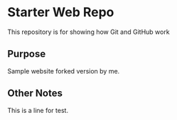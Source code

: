 # Starter Web Repo

This repository is for showing how Git and GitHub work

## Purpose

Sample website forked version by me.

## Other Notes

This is a line for test.
